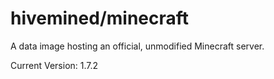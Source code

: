 # hivemined/minecraft
A data image hosting an official, unmodified Minecraft server.

Current Version: 1.7.2
